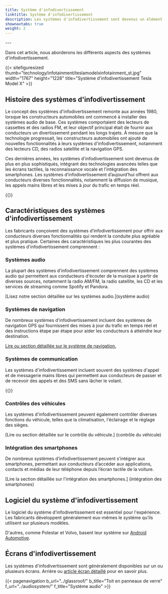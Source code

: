 ```yaml
---
title: Système d'infodivertissement
linktitle: Système d'infodivertissement
description: Les systèmes d'infodivertissement sont devenus un élément standard de la plupart des voitures modernes. Ils combinent des fonctionnalités de divertissement et d’information, permettant aux conducteurs d’accéder à la musique, à la navigation, à la communication et aux commandes du véhicule.
shownavtabs: true
weight: 2
---
```

<!-- markdownlint-disable MD033 -->---
  Dans cet article, nous aborderons les différents aspects des systèmes d'infodivertissement.

  {{< sitefiguresized thumb="technology/infotainment/teslamodelxinfotainment_st.jpg" width="1767" height="1228" title="Système d'infodivertissement Tesla Model X" >}}

## Histoire des systèmes d'infodivertissement

Le concept des systèmes d'infodivertissement remonte aux années 1980, lorsque les constructeurs automobiles ont commencé à installer des systèmes audio de base. Ces systèmes comportaient des lecteurs de cassettes et des radios FM, et leur objectif principal était de fournir aux conducteurs un divertissement pendant les longs trajets. À mesure que la technologie progressait, les constructeurs automobiles ont ajouté de nouvelles fonctionnalités à leurs systèmes d'infodivertissement, notamment des lecteurs CD, des radios satellite et la navigation GPS.

Ces dernières années, les systèmes d'infodivertissement sont devenus de plus en plus sophistiqués, intégrant des technologies avancées telles que les écrans tactiles, la reconnaissance vocale et l'intégration des smartphones. Les systèmes d’infodivertissement d’aujourd’hui offrent aux conducteurs diverses fonctionnalités, notamment la diffusion de musique, les appels mains libres et les mises à jour du trafic en temps réel.

{{<evkxdisplayaddarticle />}}

## Caractéristiques des systèmes d'infodivertissement

Les fabricants conçoivent des systèmes d’infodivertissement pour offrir aux conducteurs diverses fonctionnalités qui rendent la conduite plus agréable et plus pratique. Certaines des caractéristiques les plus courantes des systèmes d'infodivertissement comprennent :

### Systèmes audio

La plupart des systèmes d'infodivertissement comprennent des systèmes audio qui permettent aux conducteurs d'écouter de la musique à partir de diverses sources, notamment la radio AM/FM, la radio satellite, les CD et les services de streaming comme Spotify et Pandora.

[Lisez notre section détaillée sur les systèmes audio.](système audio)

### Systèmes de navigation

De nombreux systèmes d'infodivertissement incluent des systèmes de navigation GPS qui fournissent des mises à jour du trafic en temps réel et des instructions étape par étape pour aider les conducteurs à atteindre leur destination.

[Lire ou section détaillée sur le système de navigation.](navigation)

### Systèmes de communication

Les systèmes d'infodivertissement incluent souvent des systèmes d'appel et de messagerie mains libres qui permettent aux conducteurs de passer et de recevoir des appels et des SMS sans lâcher le volant.

{{<evkxdisplayaddarticle />}}

### Contrôles des véhicules

Les systèmes d'infodivertissement peuvent également contrôler diverses fonctions du véhicule, telles que la climatisation, l'éclairage et le réglage des sièges.

[Lire ou section détaillée sur le contrôle du véhicule.] (contrôle du véhicule)

### Intégration des smartphones

De nombreux systèmes d’infodivertissement peuvent s’intégrer aux smartphones, permettant aux conducteurs d’accéder aux applications, contacts et médias de leur téléphone depuis l’écran tactile de la voiture.

[Lire la section détaillée sur l'intégration des smartphones.] (intégration des smartphones)

## Logiciel du système d'infodivertissement

Le logiciel du système d'infodivertissement est essentiel pour l'expérience. Les fabricants développent généralement eux-mêmes le système qu’ils utilisent sur plusieurs modèles.

D'autres, comme Polestar et Volvo, basent leur système sur [Android Automotive](https://source.android.com/docs/devices/automotive/start/what_automotive).

## Écrans d'infodivertissement

Les systèmes d'infodivertissement sont généralement disponibles sur un ou plusieurs écrans. Arrière ou [article écran détaillé](../userinterface/screens/) pour en savoir plus.

{{< pagenavigation b_url="../glassroof/" b_title="Toit en panneaux de verre" f_url="../audiosystem/" f_title="Système audio" >}}